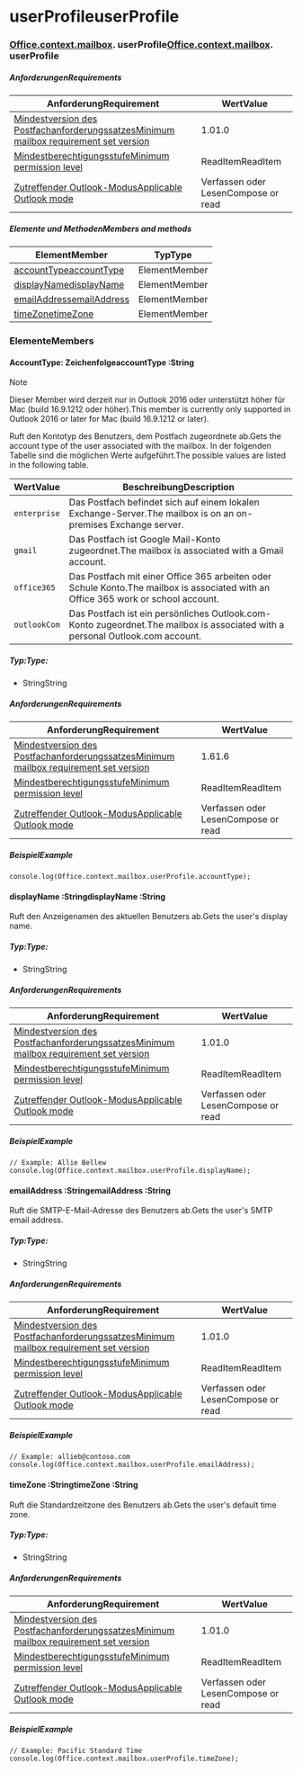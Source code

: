 
# <a name="userprofile"></a><span data-ttu-id="f3faf-101">userProfile</span><span class="sxs-lookup"><span data-stu-id="f3faf-101">userProfile</span></span>

### <span data-ttu-id="f3faf-p101">[Office](Office.md)[.context](Office.context.md)[.mailbox](Office.context.mailbox.md). userProfile</span><span class="sxs-lookup"><span data-stu-id="f3faf-p101">[Office](Office.md)[.context](Office.context.md)[.mailbox](Office.context.mailbox.md). userProfile</span></span>

##### <a name="requirements"></a><span data-ttu-id="f3faf-104">Anforderungen</span><span class="sxs-lookup"><span data-stu-id="f3faf-104">Requirements</span></span>

|<span data-ttu-id="f3faf-105">Anforderung</span><span class="sxs-lookup"><span data-stu-id="f3faf-105">Requirement</span></span>| <span data-ttu-id="f3faf-106">Wert</span><span class="sxs-lookup"><span data-stu-id="f3faf-106">Value</span></span>|
|---|---|
|[<span data-ttu-id="f3faf-107">Mindestversion des Postfachanforderungssatzes</span><span class="sxs-lookup"><span data-stu-id="f3faf-107">Minimum mailbox requirement set version</span></span>](/javascript/office/requirement-sets/outlook-api-requirement-sets)| <span data-ttu-id="f3faf-108">1.0</span><span class="sxs-lookup"><span data-stu-id="f3faf-108">1.0</span></span>|
|[<span data-ttu-id="f3faf-109">Mindestberechtigungsstufe</span><span class="sxs-lookup"><span data-stu-id="f3faf-109">Minimum permission level</span></span>](https://docs.microsoft.com/outlook/add-ins/understanding-outlook-add-in-permissions)| <span data-ttu-id="f3faf-110">ReadItem</span><span class="sxs-lookup"><span data-stu-id="f3faf-110">ReadItem</span></span>|
|[<span data-ttu-id="f3faf-111">Zutreffender Outlook-Modus</span><span class="sxs-lookup"><span data-stu-id="f3faf-111">Applicable Outlook mode</span></span>](https://docs.microsoft.com/outlook/add-ins/#extension-points)| <span data-ttu-id="f3faf-112">Verfassen oder Lesen</span><span class="sxs-lookup"><span data-stu-id="f3faf-112">Compose or read</span></span>|

##### <a name="members-and-methods"></a><span data-ttu-id="f3faf-113">Elemente und Methoden</span><span class="sxs-lookup"><span data-stu-id="f3faf-113">Members and methods</span></span>

| <span data-ttu-id="f3faf-114">Element</span><span class="sxs-lookup"><span data-stu-id="f3faf-114">Member</span></span> | <span data-ttu-id="f3faf-115">Typ</span><span class="sxs-lookup"><span data-stu-id="f3faf-115">Type</span></span> |
|--------|------|
| [<span data-ttu-id="f3faf-116">accountType</span><span class="sxs-lookup"><span data-stu-id="f3faf-116">accountType</span></span>](#accounttype-string) | <span data-ttu-id="f3faf-117">Element</span><span class="sxs-lookup"><span data-stu-id="f3faf-117">Member</span></span> |
| [<span data-ttu-id="f3faf-118">displayName</span><span class="sxs-lookup"><span data-stu-id="f3faf-118">displayName</span></span>](#displayname-string) | <span data-ttu-id="f3faf-119">Element</span><span class="sxs-lookup"><span data-stu-id="f3faf-119">Member</span></span> |
| [<span data-ttu-id="f3faf-120">emailAddress</span><span class="sxs-lookup"><span data-stu-id="f3faf-120">emailAddress</span></span>](#emailaddress-string) | <span data-ttu-id="f3faf-121">Element</span><span class="sxs-lookup"><span data-stu-id="f3faf-121">Member</span></span> |
| [<span data-ttu-id="f3faf-122">timeZone</span><span class="sxs-lookup"><span data-stu-id="f3faf-122">timeZone</span></span>](#timezone-string) | <span data-ttu-id="f3faf-123">Element</span><span class="sxs-lookup"><span data-stu-id="f3faf-123">Member</span></span> |

### <a name="members"></a><span data-ttu-id="f3faf-124">Elemente</span><span class="sxs-lookup"><span data-stu-id="f3faf-124">Members</span></span>

####  <a name="accounttype-string"></a><span data-ttu-id="f3faf-125">AccountType: Zeichenfolge</span><span class="sxs-lookup"><span data-stu-id="f3faf-125">accountType :String</span></span>

> [!NOTE]
> <span data-ttu-id="f3faf-126">Dieser Member wird derzeit nur in Outlook 2016 oder unterstützt höher für Mac (build 16.9.1212 oder höher).</span><span class="sxs-lookup"><span data-stu-id="f3faf-126">This member is currently only supported in Outlook 2016 or later for Mac (build 16.9.1212 or later).</span></span>

<span data-ttu-id="f3faf-127">Ruft den Kontotyp des Benutzers, dem Postfach zugeordnete ab.</span><span class="sxs-lookup"><span data-stu-id="f3faf-127">Gets the account type of the user associated with the mailbox.</span></span> <span data-ttu-id="f3faf-128">In der folgenden Tabelle sind die möglichen Werte aufgeführt.</span><span class="sxs-lookup"><span data-stu-id="f3faf-128">The possible values are listed in the following table.</span></span>

| <span data-ttu-id="f3faf-129">Wert</span><span class="sxs-lookup"><span data-stu-id="f3faf-129">Value</span></span> | <span data-ttu-id="f3faf-130">Beschreibung</span><span class="sxs-lookup"><span data-stu-id="f3faf-130">Description</span></span> |
|-------|-------------|
| `enterprise` | <span data-ttu-id="f3faf-131">Das Postfach befindet sich auf einem lokalen Exchange-Server.</span><span class="sxs-lookup"><span data-stu-id="f3faf-131">The mailbox is on an on-premises Exchange server.</span></span> |
| `gmail` | <span data-ttu-id="f3faf-132">Das Postfach ist Google Mail-Konto zugeordnet.</span><span class="sxs-lookup"><span data-stu-id="f3faf-132">The mailbox is associated with a Gmail account.</span></span> |
| `office365` | <span data-ttu-id="f3faf-133">Das Postfach mit einer Office 365 arbeiten oder Schule Konto.</span><span class="sxs-lookup"><span data-stu-id="f3faf-133">The mailbox is associated with an Office 365 work or school account.</span></span> |
| `outlookCom` | <span data-ttu-id="f3faf-134">Das Postfach ist ein persönliches Outlook.com-Konto zugeordnet.</span><span class="sxs-lookup"><span data-stu-id="f3faf-134">The mailbox is associated with a personal Outlook.com account.</span></span> |

##### <a name="type"></a><span data-ttu-id="f3faf-135">Typ:</span><span class="sxs-lookup"><span data-stu-id="f3faf-135">Type:</span></span>

*   <span data-ttu-id="f3faf-136">String</span><span class="sxs-lookup"><span data-stu-id="f3faf-136">String</span></span>

##### <a name="requirements"></a><span data-ttu-id="f3faf-137">Anforderungen</span><span class="sxs-lookup"><span data-stu-id="f3faf-137">Requirements</span></span>

|<span data-ttu-id="f3faf-138">Anforderung</span><span class="sxs-lookup"><span data-stu-id="f3faf-138">Requirement</span></span>| <span data-ttu-id="f3faf-139">Wert</span><span class="sxs-lookup"><span data-stu-id="f3faf-139">Value</span></span>|
|---|---|
|[<span data-ttu-id="f3faf-140">Mindestversion des Postfachanforderungssatzes</span><span class="sxs-lookup"><span data-stu-id="f3faf-140">Minimum mailbox requirement set version</span></span>](/javascript/office/requirement-sets/outlook-api-requirement-sets)| <span data-ttu-id="f3faf-141">1.6</span><span class="sxs-lookup"><span data-stu-id="f3faf-141">1.6</span></span> |
|[<span data-ttu-id="f3faf-142">Mindestberechtigungsstufe</span><span class="sxs-lookup"><span data-stu-id="f3faf-142">Minimum permission level</span></span>](https://docs.microsoft.com/outlook/add-ins/understanding-outlook-add-in-permissions)| <span data-ttu-id="f3faf-143">ReadItem</span><span class="sxs-lookup"><span data-stu-id="f3faf-143">ReadItem</span></span>|
|[<span data-ttu-id="f3faf-144">Zutreffender Outlook-Modus</span><span class="sxs-lookup"><span data-stu-id="f3faf-144">Applicable Outlook mode</span></span>](https://docs.microsoft.com/outlook/add-ins/#extension-points)| <span data-ttu-id="f3faf-145">Verfassen oder Lesen</span><span class="sxs-lookup"><span data-stu-id="f3faf-145">Compose or read</span></span>|

##### <a name="example"></a><span data-ttu-id="f3faf-146">Beispiel</span><span class="sxs-lookup"><span data-stu-id="f3faf-146">Example</span></span>

```
console.log(Office.context.mailbox.userProfile.accountType);
```

####  <a name="displayname-string"></a><span data-ttu-id="f3faf-147">displayName :String</span><span class="sxs-lookup"><span data-stu-id="f3faf-147">displayName :String</span></span>

<span data-ttu-id="f3faf-148">Ruft den Anzeigenamen des aktuellen Benutzers ab.</span><span class="sxs-lookup"><span data-stu-id="f3faf-148">Gets the user's display name.</span></span>

##### <a name="type"></a><span data-ttu-id="f3faf-149">Typ:</span><span class="sxs-lookup"><span data-stu-id="f3faf-149">Type:</span></span>

*   <span data-ttu-id="f3faf-150">String</span><span class="sxs-lookup"><span data-stu-id="f3faf-150">String</span></span>

##### <a name="requirements"></a><span data-ttu-id="f3faf-151">Anforderungen</span><span class="sxs-lookup"><span data-stu-id="f3faf-151">Requirements</span></span>

|<span data-ttu-id="f3faf-152">Anforderung</span><span class="sxs-lookup"><span data-stu-id="f3faf-152">Requirement</span></span>| <span data-ttu-id="f3faf-153">Wert</span><span class="sxs-lookup"><span data-stu-id="f3faf-153">Value</span></span>|
|---|---|
|[<span data-ttu-id="f3faf-154">Mindestversion des Postfachanforderungssatzes</span><span class="sxs-lookup"><span data-stu-id="f3faf-154">Minimum mailbox requirement set version</span></span>](/javascript/office/requirement-sets/outlook-api-requirement-sets)| <span data-ttu-id="f3faf-155">1.0</span><span class="sxs-lookup"><span data-stu-id="f3faf-155">1.0</span></span>|
|[<span data-ttu-id="f3faf-156">Mindestberechtigungsstufe</span><span class="sxs-lookup"><span data-stu-id="f3faf-156">Minimum permission level</span></span>](https://docs.microsoft.com/outlook/add-ins/understanding-outlook-add-in-permissions)| <span data-ttu-id="f3faf-157">ReadItem</span><span class="sxs-lookup"><span data-stu-id="f3faf-157">ReadItem</span></span>|
|[<span data-ttu-id="f3faf-158">Zutreffender Outlook-Modus</span><span class="sxs-lookup"><span data-stu-id="f3faf-158">Applicable Outlook mode</span></span>](https://docs.microsoft.com/outlook/add-ins/#extension-points)| <span data-ttu-id="f3faf-159">Verfassen oder Lesen</span><span class="sxs-lookup"><span data-stu-id="f3faf-159">Compose or read</span></span>|

##### <a name="example"></a><span data-ttu-id="f3faf-160">Beispiel</span><span class="sxs-lookup"><span data-stu-id="f3faf-160">Example</span></span>

```
// Example: Allie Bellew
console.log(Office.context.mailbox.userProfile.displayName);
```

####  <a name="emailaddress-string"></a><span data-ttu-id="f3faf-161">emailAddress :String</span><span class="sxs-lookup"><span data-stu-id="f3faf-161">emailAddress :String</span></span>

<span data-ttu-id="f3faf-162">Ruft die SMTP-E-Mail-Adresse des Benutzers ab.</span><span class="sxs-lookup"><span data-stu-id="f3faf-162">Gets the user's SMTP email address.</span></span>

##### <a name="type"></a><span data-ttu-id="f3faf-163">Typ:</span><span class="sxs-lookup"><span data-stu-id="f3faf-163">Type:</span></span>

*   <span data-ttu-id="f3faf-164">String</span><span class="sxs-lookup"><span data-stu-id="f3faf-164">String</span></span>

##### <a name="requirements"></a><span data-ttu-id="f3faf-165">Anforderungen</span><span class="sxs-lookup"><span data-stu-id="f3faf-165">Requirements</span></span>

|<span data-ttu-id="f3faf-166">Anforderung</span><span class="sxs-lookup"><span data-stu-id="f3faf-166">Requirement</span></span>| <span data-ttu-id="f3faf-167">Wert</span><span class="sxs-lookup"><span data-stu-id="f3faf-167">Value</span></span>|
|---|---|
|[<span data-ttu-id="f3faf-168">Mindestversion des Postfachanforderungssatzes</span><span class="sxs-lookup"><span data-stu-id="f3faf-168">Minimum mailbox requirement set version</span></span>](/javascript/office/requirement-sets/outlook-api-requirement-sets)| <span data-ttu-id="f3faf-169">1.0</span><span class="sxs-lookup"><span data-stu-id="f3faf-169">1.0</span></span>|
|[<span data-ttu-id="f3faf-170">Mindestberechtigungsstufe</span><span class="sxs-lookup"><span data-stu-id="f3faf-170">Minimum permission level</span></span>](https://docs.microsoft.com/outlook/add-ins/understanding-outlook-add-in-permissions)| <span data-ttu-id="f3faf-171">ReadItem</span><span class="sxs-lookup"><span data-stu-id="f3faf-171">ReadItem</span></span>|
|[<span data-ttu-id="f3faf-172">Zutreffender Outlook-Modus</span><span class="sxs-lookup"><span data-stu-id="f3faf-172">Applicable Outlook mode</span></span>](https://docs.microsoft.com/outlook/add-ins/#extension-points)| <span data-ttu-id="f3faf-173">Verfassen oder Lesen</span><span class="sxs-lookup"><span data-stu-id="f3faf-173">Compose or read</span></span>|

##### <a name="example"></a><span data-ttu-id="f3faf-174">Beispiel</span><span class="sxs-lookup"><span data-stu-id="f3faf-174">Example</span></span>

```
// Example: allieb@contoso.com
console.log(Office.context.mailbox.userProfile.emailAddress);
```

####  <a name="timezone-string"></a><span data-ttu-id="f3faf-175">timeZone :String</span><span class="sxs-lookup"><span data-stu-id="f3faf-175">timeZone :String</span></span>

<span data-ttu-id="f3faf-176">Ruft die Standardzeitzone des Benutzers ab.</span><span class="sxs-lookup"><span data-stu-id="f3faf-176">Gets the user's default time zone.</span></span>

##### <a name="type"></a><span data-ttu-id="f3faf-177">Typ:</span><span class="sxs-lookup"><span data-stu-id="f3faf-177">Type:</span></span>

*   <span data-ttu-id="f3faf-178">String</span><span class="sxs-lookup"><span data-stu-id="f3faf-178">String</span></span>

##### <a name="requirements"></a><span data-ttu-id="f3faf-179">Anforderungen</span><span class="sxs-lookup"><span data-stu-id="f3faf-179">Requirements</span></span>

|<span data-ttu-id="f3faf-180">Anforderung</span><span class="sxs-lookup"><span data-stu-id="f3faf-180">Requirement</span></span>| <span data-ttu-id="f3faf-181">Wert</span><span class="sxs-lookup"><span data-stu-id="f3faf-181">Value</span></span>|
|---|---|
|[<span data-ttu-id="f3faf-182">Mindestversion des Postfachanforderungssatzes</span><span class="sxs-lookup"><span data-stu-id="f3faf-182">Minimum mailbox requirement set version</span></span>](/javascript/office/requirement-sets/outlook-api-requirement-sets)| <span data-ttu-id="f3faf-183">1.0</span><span class="sxs-lookup"><span data-stu-id="f3faf-183">1.0</span></span>|
|[<span data-ttu-id="f3faf-184">Mindestberechtigungsstufe</span><span class="sxs-lookup"><span data-stu-id="f3faf-184">Minimum permission level</span></span>](https://docs.microsoft.com/outlook/add-ins/understanding-outlook-add-in-permissions)| <span data-ttu-id="f3faf-185">ReadItem</span><span class="sxs-lookup"><span data-stu-id="f3faf-185">ReadItem</span></span>|
|[<span data-ttu-id="f3faf-186">Zutreffender Outlook-Modus</span><span class="sxs-lookup"><span data-stu-id="f3faf-186">Applicable Outlook mode</span></span>](https://docs.microsoft.com/outlook/add-ins/#extension-points)| <span data-ttu-id="f3faf-187">Verfassen oder Lesen</span><span class="sxs-lookup"><span data-stu-id="f3faf-187">Compose or read</span></span>|

##### <a name="example"></a><span data-ttu-id="f3faf-188">Beispiel</span><span class="sxs-lookup"><span data-stu-id="f3faf-188">Example</span></span>

```
// Example: Pacific Standard Time
console.log(Office.context.mailbox.userProfile.timeZone);
```